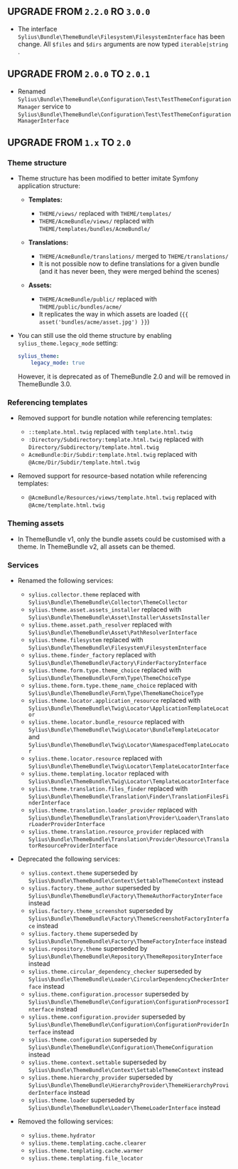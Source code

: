 ## UPGRADE FROM `2.2.0` RO `3.0.0`

* The interface `Sylius\Bundle\ThemeBundle\Filesystem\FilesystemInterface` has been change. All `$files` and `$dirs` arguments are now typed `iterable|string `.

## UPGRADE FROM `2.0.0` TO `2.0.1`

* Renamed `Sylius\Bundle\ThemeBundle\Configuration\Test\TestThemeConfigurationManager` service to `Sylius\Bundle\ThemeBundle\Configuration\Test\TestThemeConfigurationManagerInterface`

## UPGRADE FROM `1.x` TO `2.0`

### Theme structure

* Theme structure has been modified to better imitate Symfony application structure:

    * **Templates:**
    
        * `THEME/views/` replaced with `THEME/templates/`
        * `THEME/AcmeBundle/views/` replaced with `THEME/templates/bundles/AcmeBundle/`
        
    * **Translations:**
    
        * `THEME/AcmeBundle/translations/` merged to `THEME/translations/`
        * It is not possible now to define translations for a given bundle (and it has never been, they were merged behind the scenes)
        
    * **Assets:**
    
        * `THEME/AcmeBundle/public/` replaced with `THEME/public/bundles/acme/`
        * It replicates the way in which assets are loaded (`{{ asset('bundles/acme/asset.jpg') }}`)

* You can still use the old theme structure by enabling `sylius_theme.legacy_mode` setting:

    ```yaml
    sylius_theme:
        legacy_mode: true
    ```
  
    However, it is deprecated as of ThemeBundle 2.0 and will be removed in ThemeBundle 3.0.

### Referencing templates

* Removed support for bundle notation while referencing templates:
   
    * `::template.html.twig` replaced with `template.html.twig`
    * `:Directory/Subdirectory:template.html.twig` replaced with `Directory/Subdirectory/template.html.twig`
    * `AcmeBundle:Dir/Subdir:template.html.twig` replaced with `@Acme/Dir/Subdir/template.html.twig`

* Removed support for resource-based notation while referencing templates:

    * `@AcmeBundle/Resources/views/template.html.twig` replaced with `@Acme/template.html.twig`

### Theming assets

* In ThemeBundle v1, only the bundle assets could be customised with a theme. In ThemeBundle v2, all assets can be themed.

### Services

* Renamed the following services:

    * `sylius.collector.theme` replaced with `Sylius\Bundle\ThemeBundle\Collector\ThemeCollector`
    * `sylius.theme.asset.assets_installer` replaced with `Sylius\Bundle\ThemeBundle\Asset\Installer\AssetsInstaller`
    * `sylius.theme.asset.path_resolver` replaced with `Sylius\Bundle\ThemeBundle\Asset\PathResolverInterface`
    * `sylius.theme.filesystem` replaced with `Sylius\Bundle\ThemeBundle\Filesystem\FilesystemInterface`
    * `sylius.theme.finder_factory` replaced with `Sylius\Bundle\ThemeBundle\Factory\FinderFactoryInterface`
    * `sylius.theme.form.type.theme_choice` replaced with `Sylius\Bundle\ThemeBundle\Form\Type\ThemeChoiceType`
    * `sylius.theme.form.type.theme_name_choice` replaced with `Sylius\Bundle\ThemeBundle\Form\Type\ThemeNameChoiceType`
    * `sylius.theme.locator.application_resource` replaced with `Sylius\Bundle\ThemeBundle\Twig\Locator\ApplicationTemplateLocator`
    * `sylius.theme.locator.bundle_resource` replaced with `Sylius\Bundle\ThemeBundle\Twig\Locator\BundleTemplateLocator` and `Sylius\Bundle\ThemeBundle\Twig\Locator\NamespacedTemplateLocator`
    * `sylius.theme.locator.resource` replaced with `Sylius\Bundle\ThemeBundle\Twig\Locator\TemplateLocatorInterface`
    * `sylius.theme.templating.locator` replaced with `Sylius\Bundle\ThemeBundle\Twig\Locator\TemplateLocatorInterface`
    * `sylius.theme.translation.files_finder` replaced with `Sylius\Bundle\ThemeBundle\Translation\Finder\TranslationFilesFinderInterface`
    * `sylius.theme.translation.loader_provider` replaced with `Sylius\Bundle\ThemeBundle\Translation\Provider\Loader\TranslatorLoaderProviderInterface`
    * `sylius.theme.translation.resource_provider` replaced with `Sylius\Bundle\ThemeBundle\Translation\Provider\Resource\TranslatorResourceProviderInterface`
    
* Deprecated the following services:

    * `sylius.context.theme` superseded by `Sylius\Bundle\ThemeBundle\Context\SettableThemeContext` instead
    * `sylius.factory.theme_author` superseded by `Sylius\Bundle\ThemeBundle\Factory\ThemeAuthorFactoryInterface` instead
    * `sylius.factory.theme_screenshot` superseded by `Sylius\Bundle\ThemeBundle\Factory\ThemeScreenshotFactoryInterface` instead
    * `sylius.factory.theme` superseded by `Sylius\Bundle\ThemeBundle\Factory\ThemeFactoryInterface` instead
    * `sylius.repository.theme` superseded by `Sylius\Bundle\ThemeBundle\Repository\ThemeRepositoryInterface` instead
    * `sylius.theme.circular_dependency_checker` superseded by `Sylius\Bundle\ThemeBundle\Loader\CircularDependencyCheckerInterface` instead
    * `sylius.theme.configuration.processor` superseded by `Sylius\Bundle\ThemeBundle\Configuration\ConfigurationProcessorInterface` instead
    * `sylius.theme.configuration.provider` superseded by `Sylius\Bundle\ThemeBundle\Configuration\ConfigurationProviderInterface` instead
    * `sylius.theme.configuration` superseded by `Sylius\Bundle\ThemeBundle\Configuration\ThemeConfiguration` instead
    * `sylius.theme.context.settable` superseded by `Sylius\Bundle\ThemeBundle\Context\SettableThemeContext` instead
    * `sylius.theme.hierarchy_provider` superseded by `Sylius\Bundle\ThemeBundle\HierarchyProvider\ThemeHierarchyProviderInterface` instead
    * `sylius.theme.loader` superseded by `Sylius\Bundle\ThemeBundle\Loader\ThemeLoaderInterface` instead

* Removed the following services:

    * `sylius.theme.hydrator`
    * `sylius.theme.templating.cache.clearer`
    * `sylius.theme.templating.cache.warmer`
    * `sylius.theme.templating.file_locator`
